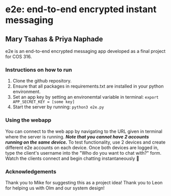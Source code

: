 # e2e: end-to-end encrypted instant messaging

## Mary Tsahas & Priya Naphade

e2e is an end-to-end encrypted messaging app developed as a final project for COS 316. 

### Instructions on how to run
1. Clone the github repository.
2. Ensure that all packages in requirements.txt are installed in your python environment.
3. Set an app key by setting an environemtal variable in terminal:
`export APP_SECRET_KEY = [some key]`
4. Start the server by running:
`python3 e2e.py`

### Using the webapp
You can connect to the web app by navigating to the URL given in terminal where the server is running. 
***Note that you cannot have 2 accounts running on the same device.*** To test functionality, use 2 devices and create different e2e accounts on each device. Once both devices are logged in, type the client's username into the "Who do you want to chat with?" form. Watch the clients connect and begin chatting instantaneously 🥰

### Acknowledgements
Thank you to Mike for suggesting this as a project idea!
Thank you to Leon for helping us with Olm and our system design!